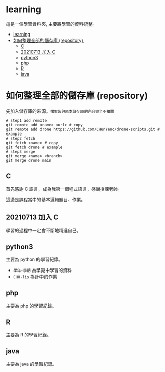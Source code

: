 # learning

這是一個學習資料夾, 主要將學習的資料統整。

- [learning](#learning)
- [如何整理全部的儲存庫 (repository)](#如何整理全部的儲存庫-repository)
  - [C](#c)
  - [20210713 加入 C](#20210713-加入-c)
  - [python3](#python3)
  - [php](#php)
  - [R](#r)
  - [java](#java)

# 如何整理全部的儲存庫 (repository)

先加入儲存庫的來源。```檔案皆與原本儲存庫的內容完全不相關```

```shell
# step1 add remote
git remote add <name> <url> # copy
git remote add drone https://github.com/CHunYenc/drone-scripts.git # example
# step2 fetch
git fetch <name> # copy
git fetch drone # example
# step3 merge
git merge <name> <branch>
git merge drone main
```

## C

首先感謝 C 語言，成為我第一個程式語言，感謝授課老師。

這邊是課程當中的基本邏輯題目、作業。

## 20210713 加入 C #

學習的過程中一定會不斷地精進自己。

## python3

主要為 python 的學習紀錄。

- ```學年-學期``` 為學期中學習的資料
- ```CHU-lis``` 為計中的作業

## php

主要為 php 的學習紀錄。

## R

主要為 R 的學習紀錄。

## java

主要為 java 的學習紀錄。

